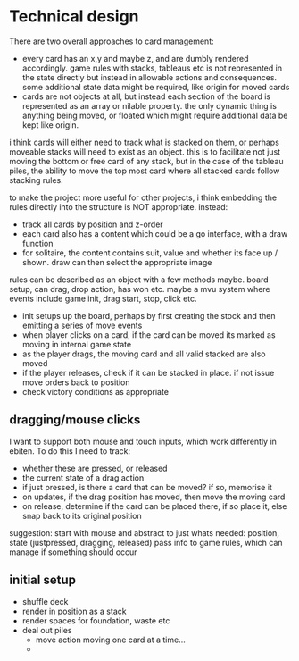 # Technical design

There are two overall approaches to card management:

- every card has an x,y and maybe z, and are dumbly rendered accordingly. game rules with stacks, tableaus etc is not represented in the state directly but instead in allowable actions and consequences. some additional state data might be required, like origin for moved cards
- cards are not objects at all, but instead each section of the board is represented as an array or nilable property. the only dynamic thing is anything being moved, or floated which might require additional data be kept like origin.

i think cards will either need to track what is stacked on them, or perhaps moveable stacks will need to exist as an object. this is to facilitate not just moving the bottom or free card of any stack, but in the case of the tableau piles, the ability to move the top most card where all stacked cards follow stacking rules.

to make the project more useful for other projects, i think embedding the rules directly into the structure is NOT appropriate. instead:

- track all cards by position and z-order
- each card also has a content which could be a go interface, with a draw function
- for solitaire, the content contains suit, value and whether its face up / shown. draw can then select the appropriate image

rules can be described as an object with a few methods maybe. board setup, can drag, drop action, has won etc. maybe a mvu system where events include game init, drag start, stop, click etc.

- init setups up the board, perhaps by first creating the stock and then emitting a series of move events
- when player clicks on a card, if the card can be moved its marked as moving in internal game state
- as the player drags, the moving card and all valid stacked are also moved
- if the player releases, check if it can be stacked in place. if not issue move orders back to position
- check victory conditions as appropriate

## dragging/mouse clicks

I want to support both mouse and touch inputs, which work differently in ebiten. To do this I need to track:

- whether these are pressed, or released
- the current state of a drag action
- if just pressed, is there a card that can be moved? if so, memorise it
- on updates, if the drag position has moved, then move the moving card
- on release, determine if the card can be placed there, if so place it, else snap back to its original position

suggestion: start with mouse and abstract to just whats needed: position, state (justpressed, dragging, released)
pass info to game rules, which can manage if something should occur

## initial setup

- shuffle deck
- render in position as a stack
- render spaces for foundation, waste etc
- deal out piles
  - move action moving one card at a time...
  -
